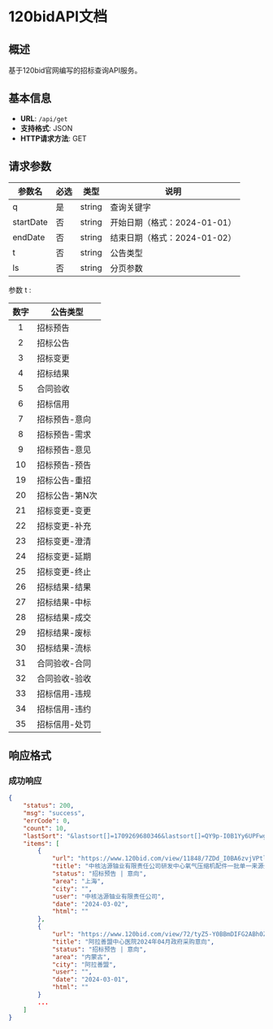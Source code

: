 # 120bidAPI文档

## 概述

基于120bid官网编写的招标查询API服务。

## 基本信息

- **URL**: `/api/get`
- **支持格式**: JSON
- **HTTP请求方法**: GET

## 请求参数

| 参数名       | 必选 | 类型     | 说明                  |
|-----------|----|--------|---------------------|
| q         | 是  | string | 查询关键字               |
| startDate | 否  | string | 开始日期（格式：2024-01-01） |
| endDate   | 否  | string | 结束日期（格式：2024-01-02） |
| t         | 否  | string | 公告类型                |
| ls        | 否  | string | 分页参数                |

参数 t :

| 数字 | 公告类型     |
|:--:|----------|
| 1  | 招标预告     |
| 2  | 招标公告     |
| 3  | 招标变更     |
| 4  | 招标结果     |
| 5  | 合同验收     |
| 6  | 招标信用     |
| 7  | 招标预告-意向  |
| 8  | 招标预告-需求  |
| 9  | 招标预告-意见  |
| 10 | 招标预告-预告  |
| 19 | 招标公告-重招  |
| 20 | 招标公告-第N次 |
| 21 | 招标变更-变更  |
| 22 | 招标变更-补充  |
| 23 | 招标变更-澄清  |
| 24 | 招标变更-延期  |
| 25 | 招标变更-终止  |
| 26 | 招标结果-结果  |
| 27 | 招标结果-中标  |
| 28 | 招标结果-成交  |
| 29 | 招标结果-废标  |
| 30 | 招标结果-流标  |
| 31 | 合同验收-合同  |
| 32 | 合同验收-验收  |
| 33 | 招标信用-违规  |
| 34 | 招标信用-违约  |
| 35 | 招标信用-处罚  |

## 响应格式

### 成功响应

```json
{
    "status": 200,
    "msg": "success",
    "errCode": 0,
    "count": 10,
    "lastSort": "&lastsort[]=1709269680346&lastsort[]=QY9p-I0B1Yy6UPFwgDHb&lastsort[]=8605429387",
    "items": [
        {
            "url": "https://www.120bid.com/view/11848/7ZDd_I0BA6zvjVPtlGDP.html",
            "title": "中核沽源铀业有限责任公司研发中心氧气压缩机配件一批单一来源公示",
            "status": "招标预告 | 意向",
            "area": "上海",
            "city": "",
            "user": "中核沽源铀业有限责任公司",
            "date": "2024-03-02",
            "html": ""
        },
        {
            "url": "https://www.120bid.com/view/72/tyZ5-Y0BBmDIFG2ABh0Z.html",
            "title": "阿拉善盟中心医院2024年04月政府采购意向",
            "status": "招标预告 | 意向",
            "area": "内蒙古",
            "city": "阿拉善盟",
            "user": "",
            "date": "2024-03-01",
            "html": ""
        }
        ...
    ]
}

